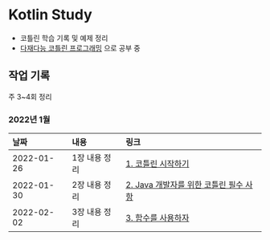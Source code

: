 # Kotlin Study
- 코틀린 학습 기록 및 예제 정리
- [다재다능 코틀린 프로그래밍] 으로 공부 중

## 작업 기록
주 3~4회 정리

### **2022년 1월**
|날짜|내용|링크|
|:---|:---|:---|
|2022-01-26|1장 내용 정리|[1. 코틀린 시작하기](https://blog.rgbplace.com/407)|
|2022-01-30|2장 내용 정리|[2. Java 개발자를 위한 코틀린 필수 사항](https://blog.rgbplace.com/409)|
|2022-02-02|3장 내용 정리|[3. 함수를 사용하자](https://blog.rgbplace.com/410)|

[다재다능 코틀린 프로그래밍]: https://www.google.com/search?q=%EB%8B%A4%EC%9E%AC%EB%8B%A4%EB%8A%A5+%EC%BD%94%ED%8B%80%EB%A6%B0+%ED%94%84%EB%A1%9C%EA%B7%B8%EB%9E%98%EB%B0%8D&oq=%EB%8B%A4%EC%9E%AC%EB%8B%A4%EB%8A%A5+%EC%BD%94%ED%8B%80%EB%A6%B0+%ED%94%84%EB%A1%9C%EA%B7%B8%EB%9E%98%EB%B0%8D&aqs=chrome..69i57.3773j0j7&sourceid=chrome&ie=UTF-8
